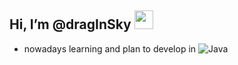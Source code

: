 ## Hi, I’m @dragInSky <img src="https://raw.githubusercontent.com/MartinHeinz/MartinHeinz/master/wave.gif" width="30px">
 
- nowadays learning and plan to develop in ![Java](https://img.shields.io/badge/java-%23ED8B00.svg?style=for-the-badge&logo=java&logoColor=white)

